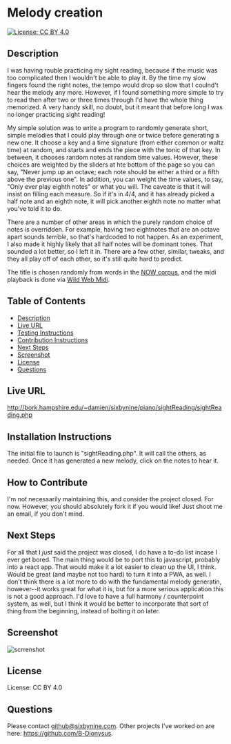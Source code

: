 # Melody creation
[![License: CC BY 4.0](https://img.shields.io/badge/License-CC%20BY%204.0-lightgrey.svg)](https://creativecommons.org/licenses/by/4.0/)
## Description
I was having rouble practicing my sight reading, because if the music was too complicated then I wouldn't be able to play it. By the time my slow fingers found the right notes, the tempo would drop so slow that I coulnd't hear the melody any more. However, if I found something more simple to try to read then after two or three times through I'd have the whole thing memorized. A very handy skill, no doubt, but it meant that before long I was no longer practicing sight reading!

My simple solution was to write a program to randomly generate short, simple melodies that I could play through one or twice before generating a new one. It choose a key and a time signature (from either common or waltz time) at random, and starts and ends the piece with the tonic of that key. In between, it chooses random notes at random time values. However, these choices are weighted by the sliders at hte bottom of the page so you can say, "Never jump up an octave; each note should be either a third or a fifth above the previous one". In addition, you can weight the time values, to say, "Only ever play eighth notes" or what you will. The caveate is that it will insist on filling each measure. So if it's in 4/4, and it has already picked a half note and an eighth note, it will pick another eighth note no matter what you've told it to do.

There are a number of other areas in which the purely random choice of notes is overridden. For example, having two eightnotes that are an octave apart sounds *terrible*, so that's hardcoded to not happen. As an experiment, I also made it highly likely that all half notes will be dominant tones. That sounded a lot better, so I left it in. There are a few other, similar, tweaks, and they all play off of each other, so it's still quite hard to predict.

The title is chosen randomly from words in the [NOW corpus](https://www.english-corpora.org/now/), and the midi playback is done via [Wild Web Midi](https://github.com/zz85/wild-web-midi).
## Table of Contents
* [Description](#description)
* [Live URL](#Live%20URL)
* [Testing Instructions](#Testing%20Instructions)
* [Contribution Instructions](#How%20to%20Contribute)
* [Next Steps](#Next%20Steps)
* [Screenshot](#Screenshot)
* [License](#License)
* [Questions](#Questions)
## Live URL
http://bork.hampshire.edu/~damien/sixbynine/piano/sightReading/sightReading.php
## Installation Instructions
The initial file to launch is "sightReading.php". It will call the others, as needed. Once it has generated a new melody, click on the notes to hear it.
## How to Contribute
I'm not necessarily maintaining this, and consider the project closed. For now. However, you should absolutely fork it if you would like! Just shoot me an email, if you don't mind.
## Next Steps
For all that I *just* said the project was closed, I do have a to-do list incase I ever get bored. The main thing would be to port this to javascript, probably into a react app. That would make it a lot easier to clean up the UI, I think. Would be great (and maybe not too hard) to turn it into a PWA, as well. I don't think there is a lot more to do with the fundamental melody generatin, however--it works great for what it is, but for a more serious application this is not a good approach. I'd love to have a full harmony / counterpoint system, as well, but I think it would be better to incorporate that sort of thing from the beginning, instead of bolting it on later.
## Screenshot
![scrrenshot](https://lh3.googleusercontent.com/fife/ABSRlIo5nDA6SjvUm-H3jC69xW9nlcPVl75zCnHShtj-cRQYyB5ISpk5oRoVs6lNKhXpCjfqEFDiV8CSER2ymaql5B7hptGOmihDDkYsglyBny-rE_dXSlpIxxOWbuQPvIiGN3FtzWSAKkltuZKBY5SNrpSSG5N8UT7Cuc-ANe6vs_O744nj7KGS5Rj2_jxJeg8-uF40xknxMbEDb5f_Eay3J5UjCAA66dcvagNdVYw6mGl9_t3pXQCyG6BgWJiysk4E-Q-SeYcPAUsapJ1giiSlHbN6YWzdGK5liM_1qm2fFDXVr3D7Z_jm0aG2Hx3HU_QVdS3eISLy6Ys64VngApdSqheosvEje7iZDPD9TN9zFnFPdj-sy8qAp0sD-umJ_tAT4jOOfCyur7OWCbhWO4Os9xfzJnykZVZoR5ghF8-ymATCQhl0FPBy2mtu-XqYUB3gLsPtOttTWQEIijtkEfj8C2mx3OzNoOoKWM5C1gOh53UeeU4_eAspYcr_OYgQHn1NsZBEmhDmybXBVvBug_dWM7qe7FekbG1hC6ee7k38cyckKrUHL3mDocThd_1yMkyRbQ9Nh7L6Rbkw5TpbWfjAu-9cWmtwYIZsg_uj053EZdoy6EmQ_zJWGwbZCUuJo84YaxIq_VsPL5kswQR3qeV7GDhqxme99iv7hAs0h9_4kLAqGq0UX-GuEm8Rhe9GK9u3B7rksSTp7OkkKVejMPWZrD9k-W3PrdIz8w=s924-w924-h738)
## License
License: CC BY 4.0
## Questions
Please contact github@sixbynine.com.
Other projects I've worked on are here: https://github.com/B-Dionysus.
